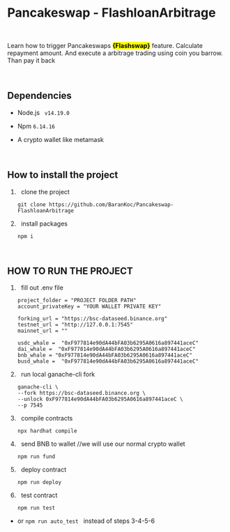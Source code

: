 # Pancakeswap - FlashloanArbitrage

$~$

Learn how to trigger Pancakeswaps **<mark>{Flashswap}</mark>** feature. Calculate repayment amount. And execute a arbitrage trading using coin you barrow. Than pay it back

$~$

## Dependencies

- Node.js ``` v14.19.0```

- Npm ```6.14.16``` 

- A crypto wallet like metamask
  
  $~$
 

## How to install the project

1) $~$ clone the project
   
   ```
   git clone https://github.com/BaranKoc/Pancakeswap-FlashloanArbitrage
   ```

2) $~$ install packages
   
   ```
   npm i
   ```

$~$

## HOW TO RUN THE PROJECT

1) $~$ fill out .env file
   
   ```
   project_folder = "PROJECT FOLDER PATH"
   account_privateKey = "YOUR WALLET PRIVATE KEY" 
   
   forking_url = "https://bsc-dataseed.binance.org"
   testnet_url = "http://127.0.0.1:7545"
   mainnet_url = "" 
   
   usdc_whale =  "0xF977814e90dA44bFA03b6295A0616a897441aceC"
   dai_whale =  "0xF977814e90dA44bFA03b6295A0616a897441aceC"
   bnb_whale = "0xF977814e90dA44bFA03b6295A0616a897441aceC"
   busd_whale =  "0xF977814e90dA44bFA03b6295A0616a897441aceC"
   ```

2) $~$ run local ganache-cli fork
   
   ```
   ganache-cli \
   --fork https://bsc-dataseed.binance.org \
   --unlock 0xF977814e90dA44bFA03b6295A0616a897441aceC \
   --p 7545
   ```

3) $~$ compile contracts
   
   ```
   npx hardhat compile
   ```

4) $~$ send BNB to wallet //we will use our normal crypto wallet 
   
   ```
   npm run fund
   ```

5) $~$ deploy contract
   
   ```
   npm run deploy
   ```

6) $~$ test contract
   
   ```
   npm run test
   ```
- or  ```npm run auto_test``` $~$ instead of steps 3-4-5-6
